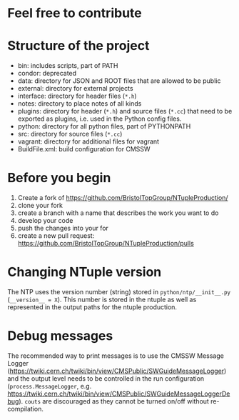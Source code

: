 Feel free to contribute
==================

# Structure of the project
 - bin: includes scripts, part of PATH
 - condor: deprecated
 - data: directory for JSON and ROOT files that are allowed to be public
 - external: directory for external projects
 - interface: directory for header files (`*.h`)
 - notes: directory to place notes of all kinds
 - plugins: directory for header (`*.h`) and source files (`*.cc`) that need to
   			be exported as plugins, i.e. used in the Python config files.
 - python: directory for all python files, part of PYTHONPATH
 - src: directory for source files (`*.cc`)
 - vagrant: directory for additional files for vagrant
 - BuildFile.xml: build configuration for CMSSW
 
# Before you begin
 1. Create a fork of https://github.com/BristolTopGroup/NTupleProduction/
 2. clone your fork
 3. create a branch with a name that describes the work you want to do
 4. develop your code
 5. push the changes into your for
 6. create a new pull request: https://github.com/BristolTopGroup/NTupleProduction/pulls
 
 
# Changing NTuple version
The NTP uses the version number (string) stored in `python/ntp/__init__.py` (`__version__ = X`).
This number is stored in the ntuple as well as represented in the output paths for the ntuple production.

# Debug messages
The recommended way to print messages is to use the CMSSW Message Logger (https://twiki.cern.ch/twiki/bin/view/CMSPublic/SWGuideMessageLogger)
and the output level needs to be controlled in the run configuration (`process.MessageLogger`, e.g. https://twiki.cern.ch/twiki/bin/view/CMSPublic/SWGuideMessageLoggerDebug). `couts` are discouraged as they cannot be turned on/off without re-compilation.
   
 
